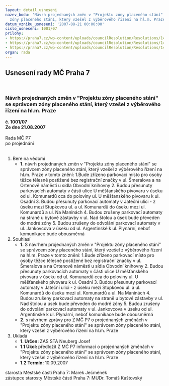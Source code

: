 ```yaml
---
layout: detail_usneseni
nazev_bodu: 'Návrh projednaných změn v "Projektu zóny placeného stání" se správcem
  zóny placeného stání, který vzešel z výběrového řízení na hl.m. Praze '
datum_vzniku_usneseni: '2007-08-21 00:00:00'
cislo_usneseni: 1001/07
prilohy:
- https://praha7.cz/wp-content/uploads/councilResolution/Resolutions/14893/41-u_833_zm_zps.doc
- https://praha7.cz/wp-content/uploads/councilResolution/Resolutions/14893/41-z%c3%a1pis_o_projednan%c3%bdch_zm%c4%9bn%c3%a1ch.doc
- https://praha7.cz/wp-content/uploads/councilResolution/Resolutions/14893/41-n%c3%a1vrh_usnesen%c3%ad_rm%c4%8d_pro_zm%c4%8d_zmn%c4%9bny_zps_oprava.doc
organ: rada
---
```

<div id="ucUsn_pList" class="usn">
	<span><h2>Usnesení rady MČ Praha 7 </h2>
<br></span><div class="standBody">
<span><h3>Návrh projednaných změn v "Projektu zóny placeného stání" se správcem zóny placeného stání, který vzešel z výběrového řízení na hl.m. Praze </h3></span><div class="center">
		<strong>č. 1001/07</strong><br>
	</div>
<div class="center">
		<strong>Ze dne 21.08.2007</strong><br><br>
	</div>Rada MČ P7<br> po projednání<br><br><ol>
<li>Bere na vědomí<ul><li>
<strong>1.</strong> návrh projednaných změn v "Projektu zóny placeného stání" se správcem zóny placeného stání, který vzešel z výběrového řízení na hl.m. Praze v tomto znění:         1.Bude zřízeno parkovací místo pro osoby těžce tělesně postižené bez registrační značky    v ul. Šmeralova a na Ortenově náměstí u sídla Obvodní knihovny             2. Budou přesunuty parkovacích automaty v části ulice U měšťanského pivovaru v úseku od ul. Komunardů cca do poloviny ul. U měšťanského pivovaru  k ul. Osadní                                                                                                                      3. Budou přesunuty  parkovací automaty v Jateční ulici - z úseku mezi Stupkovou ul. a ul. Komunardů do úseku mezi ul. Komunardů a ul. Na Maninách                  4. Budou zrušeny parkovací automaty na straně u bytové zástavby v ul. Nad štolou a úsek  bude převeden do modré zóny                                                          5. Budou zrušeny do odvolání parkovací automaty v ul. Jankovcova v úseku od ul. Argentinské k ul. Plynární, neboť komunikace bude obousměrná</li></ul>
</li>
<li>Souhlasí<ul>
<li>
<strong>1.</strong> S návrhem projednaných změn v "Projektu zóny placeného stání" se správcem zóny placeného stání, který vzešel z výběrového řízení na hl.m. Praze v tomto znění:                                                                                                                                                                                           1.Bude zřízeno parkovací místo pro osoby těžce tělesně postižené bez registrační značky    v ul. Šmeralova a na Ortenově náměstí u sídla Obvodní knihovny             2. Budou přesunuty parkovacích automaty v části ulice U měšťanského pivovaru v úseku od ul. Komunardů cca do poloviny ul. U měšťanského pivovaru  k ul. Osadní                                                                                                                      3. Budou přesunuty  parkovací automaty v Jateční ulici - z úseku mezi Stupkovou ul. a ul. Komunardů do úseku mezi ul. Komunardů a ul. Na Maninách                  4. Budou zrušeny parkovací automaty na straně u bytové zástavby v ul. Nad štolou a úsek  bude převeden do modré zóny                                                          5. Budou zrušeny do odvolání parkovací automaty v ul. Jankovcova v úseku od ul. Argentinské k ul. Plynární, neboť komunikace bude obousměrná</li>
<li>
<strong>2.</strong> s návrhem zprávy pro Z MČ P7 o projednaných změnách v "Projektu zóny placeného stání" se správcem zóny placeného stání, který vzešel z výběrového řízení na hl.m. Praze</li>
</ul>
</li>
<li>Ukládá<ul>
<li>
<strong>1. Určen: </strong>ZAS STA Neuberg Josef</li>
<li>
<strong>1.1 Úkol: </strong>předložit Z MČ P7 informaci o projednaných změnách v "Projektu zóny placeného stání" se správcem zóny placeného stání, který vzešel z výběrového řízení na hl.m. Praze</li>
<li>
<strong>1.2 Termín: </strong>10.09.2007</li>
</ul>
</li>
</ol>starosta Městské části Praha 7: Marek Ječmének<br>zástupce starosty Městské části Praha 7: MUDr. Tomáš Kaštovský 
</div>
</div>